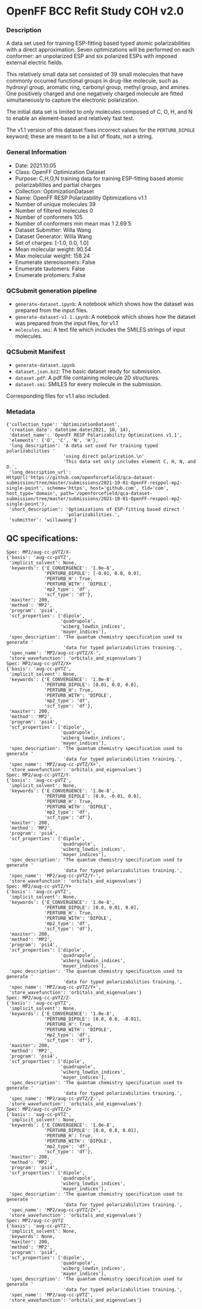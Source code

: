 # OpenFF BCC Refit Study COH v2.0

### Description

A data set used for training ESP-fitting based typed atomic polarizabilities with a direct approximation.
Seven optimizations will be performed on each conformer: an unpolarized ESP and six polarized ESPs with imposed external electric fields.

This relatively small data set consisted of 39 small molecules that have commonly occurred functional groups in drug-like molecule, such as hydroxyl group, aromatic ring, carbonyl group, methyl group, and amines.
One positively charged and one negatively charged molecule are fitted simultaneously to capture the electronic polarization.

The initial data set is limited to only molecules composed of C, O, H, and N to enable an element-based and relatively fast test.

The v1.1 version of this dataset fixes incorrect values for the `PERTURB_DIPOLE` keyword; these are meant to be a list of floats, not a string.


### General Information

- Date: 2021.10.05
- Class: OpenFF Optimization Dataset
- Purpose: C,H,O,N training data for training ESP-fitting based atomic polarizabilities and partial charges
- Collection: OptimizationDataset
- Name: OpenFF RESP Polarizability Optimizations v1.1 
- Number of unique molecules        39
- Number of filtered molecules      0
- Number of conformers              105
- Number of conformers min mean max 1    2.69  5
- Dataset Submitter: Willa Wang 
- Dataset Generator: Willa Wang 
- Set of charges: [-1.0, 0.0, 1.0]
- Mean molecular weight: 90.54
- Max molecular weight: 158.24
- Enumerate stereoisomers: False
- Enumerate tautomers: False
- Enumerate protomers: False

### QCSubmit generation pipeline

- `generate-dataset.ipynb`: A notebook which shows how the dataset was prepared from the input files.
- `generate-dataset-v1.1.ipynb`: A notebook which shows how the dataset was prepared from the input files, for v1.1
- `molecules.smi`: A text file which includes the SMILES strings of input molecules.

### QCSubmit Manifest

- `generate-dataset.ipynb`
- `dataset.json.bz2`: The basic dataset ready for submission.
- `dataset.pdf`: A pdf file containing molecule 2D structures.
- `dataset.smi`: SMILES for every molecule in the submission.

Corresponding files for v1.1 also included.
 
### Metadata

```
{'collection_type': 'OptimizationDataset',
 'creation_date': datetime.date(2021, 10, 14),
 'dataset_name': 'OpenFF RESP Polarizability Optimizations v1.1',
 'elements': {'O', 'C', 'N', 'H'},
 'long_description': 'A data set used for training typed polarizabilities '
                     'using direct polarization.\n'
                     'This data set only includes element C, H, N, and O.',
 'long_description_url': HttpUrl('https://github.com/openforcefield/qca-dataset-submission/tree/master/submissions/2021-10-01-OpenFF-resppol-mp2-single-point', scheme='https', host='github.com', tld='com', host_type='domain', path='/openforcefield/qca-dataset-submission/tree/master/submissions/2021-10-01-OpenFF-resppol-mp2-single-point'),
 'short_description': 'Optimizations of ESP-fitting based direct '
                      'polarizabilities.',
 'submitter': 'willawang'}
```

## QC specifications:

```
Spec: MP2/aug-cc-pVTZ/X-
{'basis': 'aug-cc-pVTZ',
 'implicit_solvent': None,
 'keywords': {'E_CONVERGENCE': '1.0e-8',
              'PERTURB_DIPOLE': [-0.01, 0.0, 0.0],
              'PERTURB_H': True,
              'PERTURB_WITH': 'DIPOLE',
              'mp2_type': 'df',
              'scf_type': 'df'},
 'maxiter': 200,
 'method': 'MP2',
 'program': 'psi4',
 'scf_properties': ['dipole',
                    'quadrupole',
                    'wiberg_lowdin_indices',
                    'mayer_indices'],
 'spec_description': 'The quantum chemistry specification used to generate '
                     'data for typed polarizabilities training.',
 'spec_name': 'MP2/aug-cc-pVTZ/X-',
 'store_wavefunction': 'orbitals_and_eigenvalues'}
Spec: MP2/aug-cc-pVTZ/X+
{'basis': 'aug-cc-pVTZ',
 'implicit_solvent': None,
 'keywords': {'E_CONVERGENCE': '1.0e-8',
              'PERTURB_DIPOLE': [0.01, 0.0, 0.0],
              'PERTURB_H': True,
              'PERTURB_WITH': 'DIPOLE',
              'mp2_type': 'df',
              'scf_type': 'df'},
 'maxiter': 200,
 'method': 'MP2',
 'program': 'psi4',
 'scf_properties': ['dipole',
                    'quadrupole',
                    'wiberg_lowdin_indices',
                    'mayer_indices'],
 'spec_description': 'The quantum chemistry specification used to generate '
                     'data for typed polarizabilities training.',
 'spec_name': 'MP2/aug-cc-pVTZ/X+',
 'store_wavefunction': 'orbitals_and_eigenvalues'}
Spec: MP2/aug-cc-pVTZ/Y-
{'basis': 'aug-cc-pVTZ',
 'implicit_solvent': None,
 'keywords': {'E_CONVERGENCE': '1.0e-8',
              'PERTURB_DIPOLE': [0.0, -0.01, 0.0],
              'PERTURB_H': True,
              'PERTURB_WITH': 'DIPOLE',
              'mp2_type': 'df',
              'scf_type': 'df'},
 'maxiter': 200,
 'method': 'MP2',
 'program': 'psi4',
 'scf_properties': ['dipole',
                    'quadrupole',
                    'wiberg_lowdin_indices',
                    'mayer_indices'],
 'spec_description': 'The quantum chemistry specification used to generate '
                     'data for typed polarizabilities training.',
 'spec_name': 'MP2/aug-cc-pVTZ/Y-',
 'store_wavefunction': 'orbitals_and_eigenvalues'}
Spec: MP2/aug-cc-pVTZ/Y+
{'basis': 'aug-cc-pVTZ',
 'implicit_solvent': None,
 'keywords': {'E_CONVERGENCE': '1.0e-8',
              'PERTURB_DIPOLE': [0.0, 0.01, 0.0],
              'PERTURB_H': True,
              'PERTURB_WITH': 'DIPOLE',
              'mp2_type': 'df',
              'scf_type': 'df'},
 'maxiter': 200,
 'method': 'MP2',
 'program': 'psi4',
 'scf_properties': ['dipole',
                    'quadrupole',
                    'wiberg_lowdin_indices',
                    'mayer_indices'],
 'spec_description': 'The quantum chemistry specification used to generate '
                     'data for typed polarizabilities training.',
 'spec_name': 'MP2/aug-cc-pVTZ/Y+',
 'store_wavefunction': 'orbitals_and_eigenvalues'}
Spec: MP2/aug-cc-pVTZ/Z-
{'basis': 'aug-cc-pVTZ',
 'implicit_solvent': None,
 'keywords': {'E_CONVERGENCE': '1.0e-8',
              'PERTURB_DIPOLE': [0.0, 0.0, -0.01],
              'PERTURB_H': True,
              'PERTURB_WITH': 'DIPOLE',
              'mp2_type': 'df',
              'scf_type': 'df'},
 'maxiter': 200,
 'method': 'MP2',
 'program': 'psi4',
 'scf_properties': ['dipole',
                    'quadrupole',
                    'wiberg_lowdin_indices',
                    'mayer_indices'],
 'spec_description': 'The quantum chemistry specification used to generate '
                     'data for typed polarizabilities training.',
 'spec_name': 'MP2/aug-cc-pVTZ/Z-',
 'store_wavefunction': 'orbitals_and_eigenvalues'}
Spec: MP2/aug-cc-pVTZ/Z+
{'basis': 'aug-cc-pVTZ',
 'implicit_solvent': None,
 'keywords': {'E_CONVERGENCE': '1.0e-8',
              'PERTURB_DIPOLE': [0.0, 0.0, 0.01],
              'PERTURB_H': True,
              'PERTURB_WITH': 'DIPOLE',
              'mp2_type': 'df',
              'scf_type': 'df'},
 'maxiter': 200,
 'method': 'MP2',
 'program': 'psi4',
 'scf_properties': ['dipole',
                    'quadrupole',
                    'wiberg_lowdin_indices',
                    'mayer_indices'],
 'spec_description': 'The quantum chemistry specification used to generate '
                     'data for typed polarizabilities training.',
 'spec_name': 'MP2/aug-cc-pVTZ/Z+',
 'store_wavefunction': 'orbitals_and_eigenvalues'}
Spec: MP2/aug-cc-pVTZ
{'basis': 'aug-cc-pVTZ',
 'implicit_solvent': None,
 'keywords': None,
 'maxiter': 200,
 'method': 'MP2',
 'program': 'psi4',
 'scf_properties': ['dipole',
                    'quadrupole',
                    'wiberg_lowdin_indices',
                    'mayer_indices'],
 'spec_description': 'The quantum chemistry specification used to generate '
                     'data for typed polarizabilities training.',
 'spec_name': 'MP2/aug-cc-pVTZ',
 'store_wavefunction': 'orbitals_and_eigenvalues'}
```
